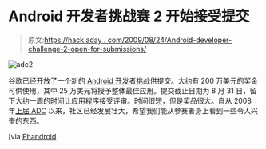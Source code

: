 # Android 开发者挑战赛 2 开始接受提交

> 原文:[https://hack aday . com/2009/08/24/Android-developer-challenge-2-open-for-submissions/](https://hackaday.com/2009/08/24/android-developer-challenge-2-open-for-submissions/)

![adc2](../Images/86a3a44681eb86a51f7aa8776201938c.png "adc2")

谷歌已经开放了一个新的 [Android 开发者挑战](http://code.google.com/android/adc/)供提交。大约有 200 万美元的奖金可供使用，其中 25 万美元将授予整体最佳应用。提交截止日期为 8 月 31 日，留下大约一周的时间让应用程序接受评审。时间很短，但是奖品很大。自从 2008 年[上届 ADC](http://hackaday.com/2008/05/23/google-android-application-challenge-winners/) 以来，社区已经发展壮大，希望我们能从参赛者身上看到一些令人兴奋的东西。

[via [Phandroid](http://phandroid.com/2009/08/24/android-developer-challenge-2-now-open-for-submissions/)